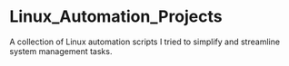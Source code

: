 # Linux_Automation_Projects
A collection of Linux automation scripts I tried to simplify and streamline system management tasks.
